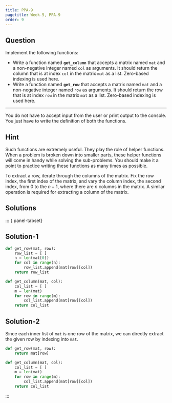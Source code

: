 ```yaml
---
title: PPA-9
pagetitle: Week-5, PPA-9
order: 9
---
```


## Question

Implement the following functions:

- Write a function named **`get_column`** that accepts a matrix named `mat` and a non-negative integer named `col` as arguments. It should return the column that is at index `col` in the matrix `mat` as a list. Zero-based indexing is used here.
- Write a function named **`get_row`** that accepts a matrix named `mat` and a non-negative integer named `row` as arguments. It should return the row that is at index `row` in the matrix `mat` as a list. Zero-based indexing is used here.

<hr>

You do not have to accept input from the user or print output to the console. You just have to write the definition of both the functions.

## Hint

Such functions are extremely useful. They play the role of helper functions. When a problem is broken down into smaller parts, these helper functions will come in handy while solving the sub-problems. You should make it a point to practice writing these functions as many times as possible.

To extract a row, iterate through the columns of the matrix. Fix the row index, the first index of the matrix, and vary the column index, the second index, from $0$ to the $n - 1$, where there are $n$ columns in the matrix. A similar operation is required for extracting a column of the matrix.

## Solutions

::: {.panel-tabset}

## Solution-1

```python
def get_row(mat, row):
    row_list = [ ]
    n = len(mat[0])
    for col in range(n):
        row_list.append(mat[row][col])
	return row_list

def get_column(mat, col):
    col_list = [ ]
    m = len(mat)
    for row in range(m):
        col_list.append(mat[row][col])
    return col_list
```

## Solution-2

Since each inner list of `mat` is one row of the matrix, we can directly extract the given row by indexing into `mat`.

```python
def get_row(mat, row):
    return mat[row]

def get_column(mat, col):
    col_list = [ ]
    m = len(mat)
    for row in range(m):
        col_list.append(mat[row][col])
    return col_list
```

:::